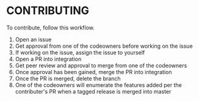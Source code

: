 # CONTRIBUTING

To contribute, follow this workflow.

1. Open an issue
2. Get approval from one of the codeowners before working on the issue
3. If working on the issue, assign the issue to yourself
4. Open a PR into integration
5. Get peer review and approval to merge from one of the codeowners
6. Once approval has been gained, merge the PR into integration
7. Once the PR is merged, delete the branch
8. One of the codeowners will enumerate the features added per the contributer's PR when a tagged release is merged into master
